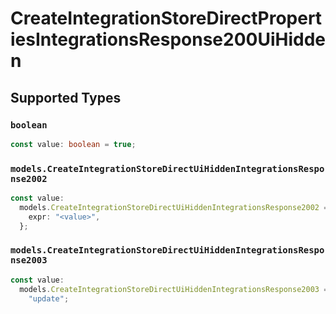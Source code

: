# CreateIntegrationStoreDirectPropertiesIntegrationsResponse200UiHidden


## Supported Types

### `boolean`

```typescript
const value: boolean = true;
```

### `models.CreateIntegrationStoreDirectUiHiddenIntegrationsResponse2002`

```typescript
const value:
  models.CreateIntegrationStoreDirectUiHiddenIntegrationsResponse2002 = {
    expr: "<value>",
  };
```

### `models.CreateIntegrationStoreDirectUiHiddenIntegrationsResponse2003`

```typescript
const value:
  models.CreateIntegrationStoreDirectUiHiddenIntegrationsResponse2003 =
    "update";
```

